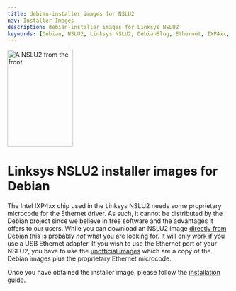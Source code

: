 ```yaml
---
title: debian-installer images for NSLU2
nav: Installer Images
description: debian-installer images for Linksys NSLU2
keywords: [Debian, NSLU2, Linksys NSLU2, DebianSlug, Ethernet, IXP4xx, SlugDebian]
---
```


<div class="right">
<img src = "../images/r_nslu2_front.jpg" class="border" alt="A NSLU2 from the front" width="148" height="218" />
</div>

<h1>Linksys NSLU2 installer images for Debian</h1>

The Intel IXP4xx chip used in the Linksys NSLU2 needs some proprietary
microcode for the Ethernet driver.  As such, it cannot be distributed by
the Debian project since we believe in free software and the advantages it
offers to our users.  While you can download an NSLU2 image <a href =
"http://ftp.nl.debian.org/debian/dists/lenny/main/installer-armel/current/images/ixp4xx/netboot/">directly
from Debian</a> this is probably <em>not</em> what you are looking for.  It
will only work if you use a USB Ethernet adapter.  If you wish to use the
Ethernet port of your NSLU2, you have to use the <a href =
"http://www.slug-firmware.net/">unofficial images</a> which are a copy of
the Debian images plus the proprietary Ethernet microcode.

Once you have obtained the installer image, please follow the <a href =
"../install/">installation guide</a>.

